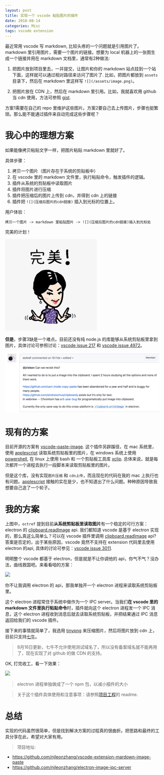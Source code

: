```yaml
---
layout: post
title: 实现一个 vscode 粘贴图片的插件
date: 2018-08-14
categories: Misc
tags: vscode extension
---
```


最近常用 vscode 写 markdown, 比较头疼的一个问题就是引用图片了。markdown 里引用图片，需要一个图片的链接。想要为 local 机器上的一张图生成一个链接并用在 markdown 文档里，通常有2种做法:

1. 把图片放到项目里去，一并提交，让图片和你的 markdown 站点挂到一个站下面，这样就可以通过相对路径来访问了图片了. 比如，把图片都放到 `assets` 目录下，然后在 markdown 里这样写 `![](/assets/image.png)`。

2. 把图片放在 CDN 上，然后在 markdown 里引用。比如，我就喜欢用 github 当 cdn 使用，方法可参照 [gist](https://gist.github.com/vinkla/dca76249ba6b73c5dd66a4e986df4c8d).

方案1需要在自己的 repo 里维护这些图片。方案2要自己去上传图片，步骤也挺繁琐。那么能不能通过插件来自动完成这些步骤呢？

# 我心中的理想方案
如果能像拷贝粘贴文字一样，把图片粘贴 markdown 里就好了。

具体步骤：
1. 拷贝一个图片（图片存在于系统的剪贴板中）
2. 在 vscode 里的 markdown 文件里，执行粘贴命令，触发插件的逻辑。
3. 插件从系统的剪贴板中读取图片
4. 插件将图片进行压缩
5. 插件把压缩后的图片上传到 cdn，并得到 cdn 上的链接
6. 插件把 `![](压缩后图片的cdn链接)` 插入到光标的位置上。

用户体验：
  ```
  拷贝一个图片 -> markdown 里粘贴图片 -> ![](压缩后图片的cdn链接)插入到光标处
  ```

完美的计划！

<img src="https://raw.githubusercontent.com/njleonzhang/image-bed/master/assets/56eefaa6-1939-a474-7a84-0601702003db.png" style='width: 300px' />

**但是**，步骤3缺是一个难点。目前还没有纯 node.js 的库能够从系统剪贴板里拿到图片，具体讨论可参照讨论：[vscode issue 217](https://github.com/Microsoft/vscode/issues/217) 和 [vscode issue 4972](https://github.com/Microsoft/vscode/issues/4972)。

![](https://raw.githubusercontent.com/njleonzhang/image-bed/master/assets/b38cc6b9-25dc-a55f-2498-29ceb0162d4f.png)

# 现有的方案
目前开源的方案有 [vscode-paste-image](https://github.com/mushanshitiancai/vscode-paste-image). 这个插件另辟蹊径，在 mac 系统里，使用 [applescript](https://developer.apple.com/library/archive/documentation/AppleScript/Conceptual/AppleScriptLangGuide/introduction/ASLR_intro.html) 读取系统剪贴板里的图片，在 windows 系统上使用 [powershell](https://docs.microsoft.com/en-us/powershell/scripting/setup/installing-windows-powershell?view=powershell-6), 在 linux 上使用 bash 和 一个剪贴板工具库 [xclip](https://github.com/astrand/xclip). 总体来说，就是每次都开一个进程去执行一段脚本来读取剪贴板里的图片。

但是这个库，没有实现`图片压缩` 和 `cdn上传`，而且现在的代码在我的 mac 上执行也有问题。[applescript](https://developer.apple.com/library/archive/documentation/AppleScript/Conceptual/AppleScriptLangGuide/introduction/ASLR_intro.html) 接触的实在是少，也不知道出了什么问题。种种原因导致我想要自己造了一个轮子。

# 我的方案
上图中，`octref` 提到目前**从系统剪贴板里读取图片**有一个稳定的可行方案：electron 的 [clipboard.readImage](https://electronjs.org/docs/api/clipboard) api. 我们都知道 vscode 是基于 electron 实现的，那么真这么简单么？可以在 vscode 插件里调用 [clipboard.readImage](https://electronjs.org/docs/api/clipboard) api? 答案是否定的，出于某些原因，vscode 竟然不支持在 extension 代码里去使用 electron 的api, 具体的讨论可参见：[vscode issue 3011](https://github.com/Microsoft/vscode/issues/3011).

明明整个 vscode 都基于 electron，但是就是不让你调他的 api，你气不气？没办法，曲线救国吧。来看看咱的方案：

![](https://user-images.githubusercontent.com/13174059/43622590-7e58580e-970f-11e8-8edd-06b97ffedf49.png)

你不让我调用 electron 的 api，那我单独开一个 electron 进程来读取系统剪贴板里。

这个 electron 进程常住于系统中做作为一个 IPC server。当我们**在 vscode 里的 markdown 文件里执行粘贴命令**时，插件就向这个 electron 进程发一个 IPC 消息，这个 electron 进程收到消息后就去读取系统剪贴板，并把结果通过 IPC 消息返回给我们的 vscode 插件。

接下来的事情就简单了，我选用 [tinypng](https://tinypng.com/) 来压缩图片，然后将图片放到 cdn 上，目前只支持[七牛](https://www.qiniu.com/en)。

> 8月16日更新，七牛不允许使用测试域名了，所以没有备案域名就不能再用了，现在实现了对 github 的做 CDN 的支持。

OK, 打完收工，看一下效果：

![](https://user-images.githubusercontent.com/13174059/43623851-146acf7e-9716-11e8-83b9-6fc68bcce2e0.gif)

> electron 进程单独做成了一个 npm 包，以减小插件的大小

> 关于这个插件具体使用和注意事项：请参照[项目工程](https://github.com/njleonzhang/vscode-extension-mardown-image-paste)的 readme.

# 总结
实现的代码虽然很简单，但是找到解决方案的过程真的很曲折。把思路和最终的工具分享在此，希望对大家有用。

> 项目地址:
  * https://github.com/njleonzhang/vscode-extension-mardown-image-paste
  * https://github.com/njleonzhang/electron-image-ipc-server
